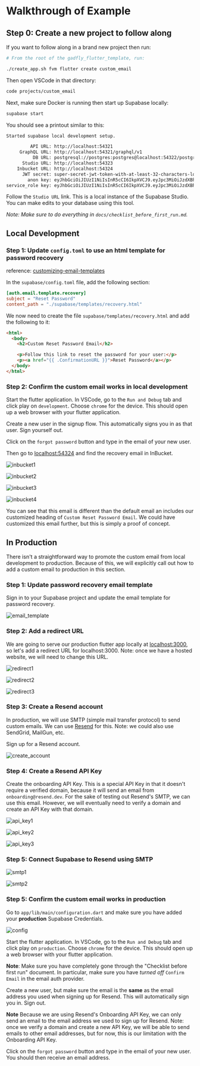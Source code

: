 # Walkthrough of Example

## Step 0: Create a new project to follow along

If you want to follow along in a brand new project then run:

```sh
# From the root of the gadfly_flutter_template, run: 

./create_app.sh fvm flutter create custom_email
```

Then open VSCode in that directory:

```sh
code projects/custom_email
```

Next, make sure Docker is running then start up Supabase locally:

```sh
supabase start
```

You should see a printout similar to this:

```sh
Started supabase local development setup.

         API URL: http://localhost:54321
     GraphQL URL: http://localhost:54321/graphql/v1
          DB URL: postgresql://postgres:postgres@localhost:54322/postgres
      Studio URL: http://localhost:54323
    Inbucket URL: http://localhost:54324
      JWT secret: super-secret-jwt-token-with-at-least-32-characters-long
        anon key: eyJhbGciOiJIUzI1NiIsInR5cCI6IkpXVCJ9.eyJpc3MiOiJzdXBhYmFzZS1kZW1vIiwicm9sZSI6ImFub24iLCJleHAiOjE5ODM4MTI5OTZ9.CRXP1A7WOeoJeXxjNni43kdQwgnWNReilDMblYTn_I0
service_role key: eyJhbGciOiJIUzI1NiIsInR5cCI6IkpXVCJ9.eyJpc3MiOiJzdXBhYmFzZS1kZW1vIiwicm9sZSI6InNlcnZpY2Vfcm9sZSIsImV4cCI6MTk4MzgxMjk5Nn0.EGIM96RAZx35lJzdJsyH-qQwv8Hdp7fsn3W0YpN81IU
```

Follow the `Studio URL` link. This is a local instance of the Supabase Studio.
You can make edits to your database using this tool.

_Note: Make sure to do everything in `docs/checklist_before_first_run.md`._

## Local Development

### Step 1: Update `config.toml` to use an html template for password recovery

reference:
[customizing-email-templates](https://supabase.com/docs/guides/cli/customizing-email-templates)

In the `supabase/config.toml` file, add the following section:

```toml
[auth.email.template.recovery]
subject = "Reset Password"
content_path = "./supabase/templates/recovery.html"
```

We now need to create the file `supabase/templates/recovery.html` and add the
following to it:

```html
<html>
  <body>
    <h2>Custom Reset Password Email</h2>

    <p>Follow this link to reset the password for your user:</p>
    <p><a href="{{ .ConfirmationURL }}">Reset Password</a></p>
  </body>
</html>
```

### Step 2: Confirm the custom email works in local development

Start the flutter application. In VSCode, go to the `Run and Debug` tab and
click play on `development`. Choose `chrome` for the device. This should open up
a web browser with your flutter application.

Create a new user in the signup flow. This automatically signs you in as that
user. Sign yourself out.

Click on the `forgot password` button and type in the email of your new user.

Then go to [localhost:54324](http://localhost:54324) and find the recovery email
in InBucket.

![inbucket1](images/walkthrough_of_example/inbucket1.png?raw=true)

![inbucket2](images/walkthrough_of_example/inbucket2.png?raw=true)

![inbucket3](images/walkthrough_of_example/inbucket3.png?raw=true)

![inbucket4](images/walkthrough_of_example/inbucket4.png?raw=true)

You can see that this email is different than the default email an includes our
customized heading of `Custom Reset Password Email`. We could have customized
this email further, but this is simply a proof of concept.

## In Production

There isn't a straightforward way to promote the custom email from local
development to production. Because of this, we will explicitly call out how to
add a custom email to production in this section.

### Step 1: Update password recovery email template

Sign in to your Supabase project and update the email template for password
recovery.

![email_template](images/walkthrough_of_example/email_template.png?raw=true)

### Step 2: Add a redirect URL

We are going to serve our production flutter app locally at
[localhost:3000](http://localhost:3000), so let's add a redirect URL for
localhost:3000. Note: once we have a hosted website, we will need to change this
URL.

![redirect1](images/walkthrough_of_example/redirect1.png?raw=true)

![redirect2](images/walkthrough_of_example/redirect2.png?raw=true)

![redirect3](images/walkthrough_of_example/redirect3.png?raw=true)

### Step 3: Create a Resend account

In production, we will use SMTP (simple mail transfer protocol) to send custom
emails. We can use [Resend](https://resend.com) for this. Note: we could also
use SendGrid, MailGun, etc.

Sign up for a Resend account.

![create_account](images/walkthrough_of_example/create_account.png?raw=true)

### Step 4: Create a Resend API Key

Create the onboarding API Key. This is a special API Key in that it doesn't
require a verified domain, because it will send an email from
`onboarding@resend.dev`. For the sake of testing out Resend's SMTP, we can use
this email. However, we will eventually need to verify a domain and create an
API Key with that domain.

![api_key1](images/walkthrough_of_example/api_key1.png?raw=true)

![api_key2](images/walkthrough_of_example/api_key2.png?raw=true)

![api_key3](images/walkthrough_of_example/api_key3.png?raw=true)

### Step 5: Connect Supabase to Resend using SMTP

![smtp1](images/walkthrough_of_example/smtp1.png?raw=true)

![smtp2](images/walkthrough_of_example/smtp2.png?raw=true)

### Step 5: Confirm the custom email works in production

Go to `app/lib/main/configuration.dart` and make sure you have added your
**production** Supabase Credentials.

![config](images/walkthrough_of_example/config.png?raw=true)

Start the flutter application. In VSCode, go to the `Run and Debug` tab and
click play on `production`. Choose `chrome` for the device. This should open up
a web browser with your flutter application.

**Note**: Make sure you have completely gone through the "Checklist before first
run" document. In particular, make sure you have _turned off_ `Confirm Email` in
the email auth provider.

Create a new user, but make sure the email is the **same** as the email address
you used when signing up for Resend. This will automatically sign you in. Sign
out.

**Note** Because we are using Resend's Onboarding API Key, we can only send an
email to the email address we used to sign up for Resend. Note: once we verify a
domain and create a new API Key, we will be able to send emails to other email
addresses, but for now, this is our limitation with the Onboarding API Key.

Click on the `forgot password` button and type in the email of your new user.
You should then receive an email address.
